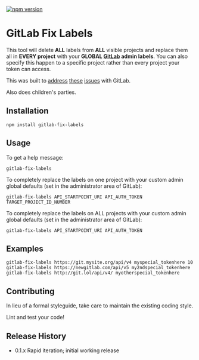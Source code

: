 [![npm version](https://badge.fury.io/js/gitlab-fix-labels.svg)](https://badge.fury.io/js/gitlab-fix-labels)

# GitLab Fix Labels

This tool will delete **ALL** labels from **ALL** visible projects and replace them all in **EVERY project** with your **GLOBAL [GitLab](https://gitlab.com) admin labels**. You can also specify this happen to a specific project rather than every project your token can access.

This was built to [address](https://gitlab.com/gitlab-org/gitlab-ce/issues/834) [these](https://gitlab.com/gitlab-org/gitlab-ce/issues/12707) [issues](https://github.com/clns/gitlab-cli/issues/13) with GitLab.

Also does children's parties.

## Installation

```shell
npm install gitlab-fix-labels
```

## Usage

To get a help message:
```shell
gitlab-fix-labels
```

To completely replace the labels on one project with your custom admin global defaults (set in the administrator area of GitLab):
```shell
gitlab-fix-labels API_STARTPOINT_URI API_AUTH_TOKEN TARGET_PROJECT_ID_NUMBER
```

To completely replace the labels on ALL projects with your custom admin global
defaults (set in the administrator area of GitLab):
```shell
gitlab-fix-labels API_STARTPOINT_URI API_AUTH_TOKEN
```

## Examples

```shell
gitlab-fix-labels https://git.mysite.org/api/v4 myspecial_tokenhere 10
gitlab-fix-labels https://newgitlab.com/api/v5 my2ndspecial_tokenhere
gitlab-fix-labels http://git.lol/api/v4/ myotherspecial_tokenhere
```

## Contributing

In lieu of a formal styleguide, take care to maintain the existing coding style.

Lint and test your code!

## Release History

* 0.1.x Rapid iteration; initial working release
